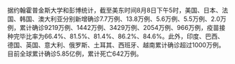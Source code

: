 据约翰霍普金斯大学和彭博统计，截至美东时间8月8日下午5时，美国、日本、法国、韩国、澳大利亚分别新增确诊7.7万例、13.8万例、5.6万例、5.5万例、2.0万例，累计确诊9219万例、1442万例、3429万例、2054万例、966万例，疫苗接种完毕比率为66.4%、81.5%、81.4%、86.2%、84.6%。此外，印度、巴西、德国、英国、意大利、俄罗斯、土耳其、西班牙、越南累计确诊超过1000万例。目前全球累计确诊5.85亿例，累计死亡642万例。